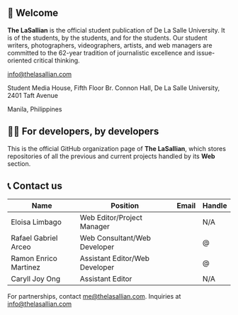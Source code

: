 ## 🏹 Welcome 
**The LaSallian** is the official student publication of De La Salle University. It is of the students, by the students, and for the students. Our student writers, photographers, videographers, artists, and web managers are committed to the 62-year tradition of journalistic excellence and issue-oriented critical thinking.

info@thelasallian.com

Student Media House, Fifth Floor Br. Connon Hall, De La Salle University, 2401 Taft Avenue

Manila, Philippines

## 👨‍💻 For developers, by developers
This is the official GitHub organization page of **The LaSallian**, which stores repositories of all the previous and current projects handled by its **Web** section.

## 📞 Contact us
| Name                  | Position                       | Email | Handle |
|-----------------------|--------------------------------|-------|--------|
| Eloisa Limbago        | Web Editor/Project Manager     |       | N/A    |
| Rafael Gabriel Arceo  | Web Consultant/Web Developer   |       | @      |
| Ramon Enrico Martinez | Assistant Editor/Web Developer |       | @      |
| Caryll Joy Ong      | Assistant Editor               |       | N/A    |

For partnerships, contact me@thelasallian.com. Inquiries at info@thelasallian.com
